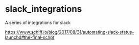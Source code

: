 # slack_integrations
A series of integrations for slack

https://www.schiff.io/blog/2017/08/31/automating-slack-status-launchd#the-final-script
